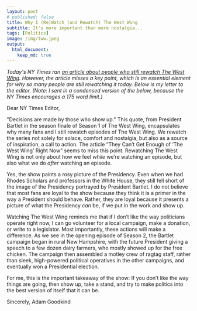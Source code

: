 ```yaml
---
layout: post
# published: false
title: Why I (Re)Watch (and Rewatch) The West Wing
subtitle: It's more important than mere nostalgia...
tags: [Politics]
image: /img/tww.jpeg
output:
  html_document:
    keep_md: true
---
```


*Today's NY Times ran [an article about people who still rewatch The West Wing](https://nyti.ms/2tfG3NP). However, the article misses a key point, which is an essential element for why so many people are still rewatching it today. Below is my letter to the editor. (Note: I sent in a condensed version of the below, because the NY Times encourages a 175 word limit.)*

Dear NY Times Editor,

"Decisions are made by those who show up." This quote, from President Bartlet in the season finale of Season 1 of The West Wing, encapsulates why many fans and I still rewatch episodes of The West Wing. We rewatch the series not solely for solace, comfort and nostalgia, but also as a source of inspiration, a call to action. The article “They Can’t Get Enough of ‘The West Wing’ Right Now” seems to miss this point. Rewatching The West Wing is not only about how we feel *while* we’re watching an episode, but also what we do *after* watching an episode.

Yes, the show paints a rosy picture of the Presidency. Even when we had Rhodes Scholars and professors in the White House, they still fell short of the image of the Presidency portrayed by President Bartlet. I do not believe that most fans are loyal to the show because they think it is a primer in the way a President should behave. Rather, they are loyal because it presents a picture of what the Presidency *can* be, if we put in the work and show up.

Watching The West Wing reminds me that if I don’t like the way politicians operate right now, I can go volunteer for a local campaign, make a donation, or write to a legislator. Most importantly, these actions will make a difference. As we see in the opening episode of Season 2, the Bartlet campaign began in rural New Hampshire, with the future President giving a speech to a few dozen dairy farmers, who mostly showed up for the free chicken. The campaign then assembled a motley crew of ragtag staff, rather than sleek, high-powered political operatives in the other campaigns, and eventually won a Presidential election.

For me, this is the important takeaway of the show: If you don’t like the way things are going, then show up, take a stand, and try to make politics into the best version of itself that it can be.

Sincerely,
Adam Goodkind



